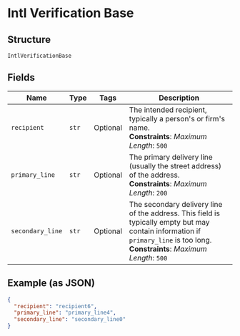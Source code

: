 
# Intl Verification Base

## Structure

`IntlVerificationBase`

## Fields

| Name | Type | Tags | Description |
|  --- | --- | --- | --- |
| `recipient` | `str` | Optional | The intended recipient, typically a person's or firm's name.<br>**Constraints**: *Maximum Length*: `500` |
| `primary_line` | `str` | Optional | The primary delivery line (usually the street address) of the address.<br>**Constraints**: *Maximum Length*: `200` |
| `secondary_line` | `str` | Optional | The secondary delivery line of the address. This field is typically empty but may contain information if `primary_line` is too long.<br>**Constraints**: *Maximum Length*: `500` |

## Example (as JSON)

```json
{
  "recipient": "recipient6",
  "primary_line": "primary_line4",
  "secondary_line": "secondary_line0"
}
```

